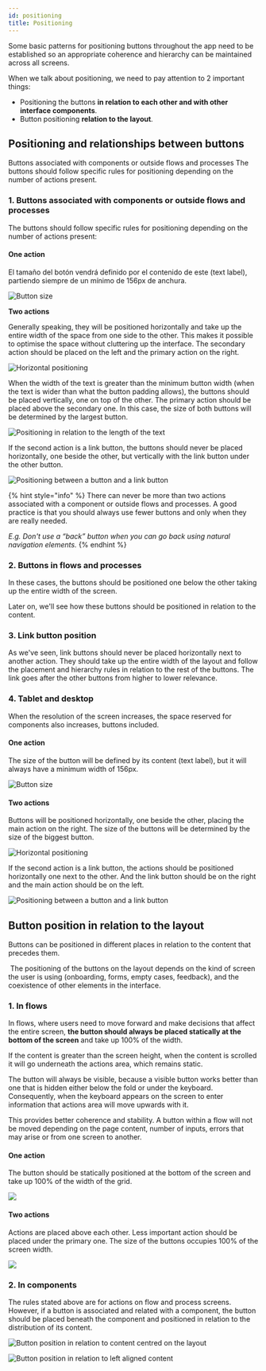 ```yaml
---
id: positioning
title: Positioning
---
```


Some basic patterns for positioning buttons throughout the app need to be established so an appropriate coherence and hierarchy can be maintained across all screens.

When we talk about positioning, we need to pay attention to 2 important things:

* Positioning the buttons **in relation to each other and with other interface components**.
* Button positioning **relation to the layout**.

## Positioning and relationships between buttons

Buttons associated with components or outside flows and processes The buttons should follow specific rules for positioning depending on the number of actions present.

### 1. Buttons associated with components or outside flows and processes

The buttons should follow specific rules for positioning depending on the number of actions present:

#### One action

El tamaño del botón vendrá definido por el contenido de este \(text label\), partiendo siempre de un mínimo de 156px de anchura.

![Button size](../../img/positioning_betweenbuttons_oneaction.png)

**Two actions**

Generally speaking, they will be positioned horizontally and take up the entire width of the space from one side to the other. This makes it possible to optimise the space without cluttering up the interface. The secondary action should be placed on the left and the primary action on the right.

![Horizontal positioning](../../img/positioning_betweenbuttons_twoaction.png)

When the width of the text is greater than the minimum button width \(when the text is wider than what the button padding allows\), the buttons should be placed vertically, one on top of the other. The primary action should be placed above the secondary one. In this case, the size of both buttons will be determined by the largest button.

![Positioning in relation to the length of the text](../../img/positioning_betweenbuttons_twoaction_02.png)

If the second action is a link button, the buttons should never be placed horizontally, one beside the other, but vertically with the link button under the other button.

![Positioning between a button and a link button](../../img/positioning_betweenbuttons_twoaction_03.png)

{% hint style="info" %}
There can never be more than two actions associated with a component or outside flows and processes. A good practice is that you should always use fewer buttons and only when they are really needed.

_E.g. Don't use a “back” button when you can go back using natural navigation elements._
{% endhint %}

### 2. Buttons in flows and processes

In these cases, the buttons should be positioned one below the other taking up the entire width of the screen. ‌

Later on, we'll see how these buttons should be positioned in relation to the content.

### 3. Link button position

As we've seen, link buttons should never be placed horizontally next to another action. They should take up the entire width of the layout and follow the placement and hierarchy rules in relation to the rest of the buttons. The link goes after the other buttons from higher to lower relevance.

### 4. Tablet and desktop

When the resolution of the screen increases, the space reserved for components also increases, buttons included.

#### One action

The size of the button will be defined by its content \(text label\), but it will always have a minimum width of 156px.

![Button size](../../img/positioning_tablet-and-desktop_oneaction.png)

#### Two actions

Buttons will be positioned horizontally, one beside the other, placing the main action on the right. The size of the buttons will be determined by the size of the biggest button.

![Horizontal positioning](../../img/positioning_tablet-and-desktop_twoaction.png)

If the second action is a link button, the actions should be positioned horizontally one next to the other. And the link button should be on the right and the main action should be on the left.

![Positioning between a button and a link button](../../img/positioning_tablet-and-desktop_twoaction_02.png)

## Button position in relation to the layout

Buttons can be positioned in different places in relation to the content that precedes them.

‌ The positioning of the buttons on the layout depends on the kind of screen the user is using \(onboarding, forms, empty cases, feedback\), and the coexistence of other elements in the interface.

### 1. In flows

In flows, where users need to move forward and make decisions that affect the entire screen, **the button should always be placed statically at the bottom of the screen** and take up 100% of the width. ‌

If the content is greater than the screen height, when the content is scrolled it will go underneath the actions area, which remains static. ‌

The button will always be visible, because a visible button works better than one that is hidden either below the fold or under the keyboard. Consequently, when the keyboard appears on the screen to enter information that actions area will move upwards with it.

This provides better coherence and stability. A button within a flow will not be moved depending on the page content, number of inputs, errors that may arise or from one screen to another.

#### One action

The button should be statically positioned at the bottom of the screen and take up 100% of the width of the grid.

![](../../img/positioning_flows_oneaction.png)

#### Two actions

Actions are placed above each other. Less important action should be placed under the primary one. The size of the buttons occupies 100% of the screen width.

![](../../img/positioning_flows_twoaction.png)

### 2. In components

The rules stated above are for actions on flow and process screens. However, if a button is associated and related with a component, the button should be placed beneath the component and positioned in relation to the distribution of its content.

![Button position in relation to content centred on the layout](../../img/positioning_flows_components_01.png)

![Button position in relation to left aligned content](../../img/positioning_flows_components_02.png)

